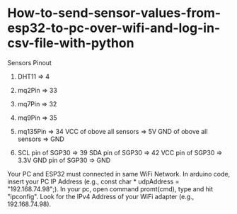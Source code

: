 # How-to-send-sensor-values-from-esp32-to-pc-over-wifi-and-log-in-csv-file-with-python
Sensors Pinout
1.  DHT11                    =>     4
2.  mq2Pin                   =>    33
3.  mq7Pin                   =>    32
4.  mq9Pin                   =>    35
5.  mq135Pin                 =>  34
    VCC of obove all sensors =>  5V
    GND of obove all sensors =>  GND

6.  SCL pin of SGP30          =>   39
    SDA pin of SGP30          =>  42
    VCC pin of SGP30          =>  3.3V
    GND pin of SGP30          =>  GND

Your PC and ESP32 must connected in same WiFi Network.
In arduino code, insert your PC IP Address (e.g., const char * udpAddress = "192.168.74.98";).
In your pc, open command promt(cmd), type and hit "ipconfig". Look for the IPv4 Address of your WiFi adapter (e.g., 192.168.74.98).
